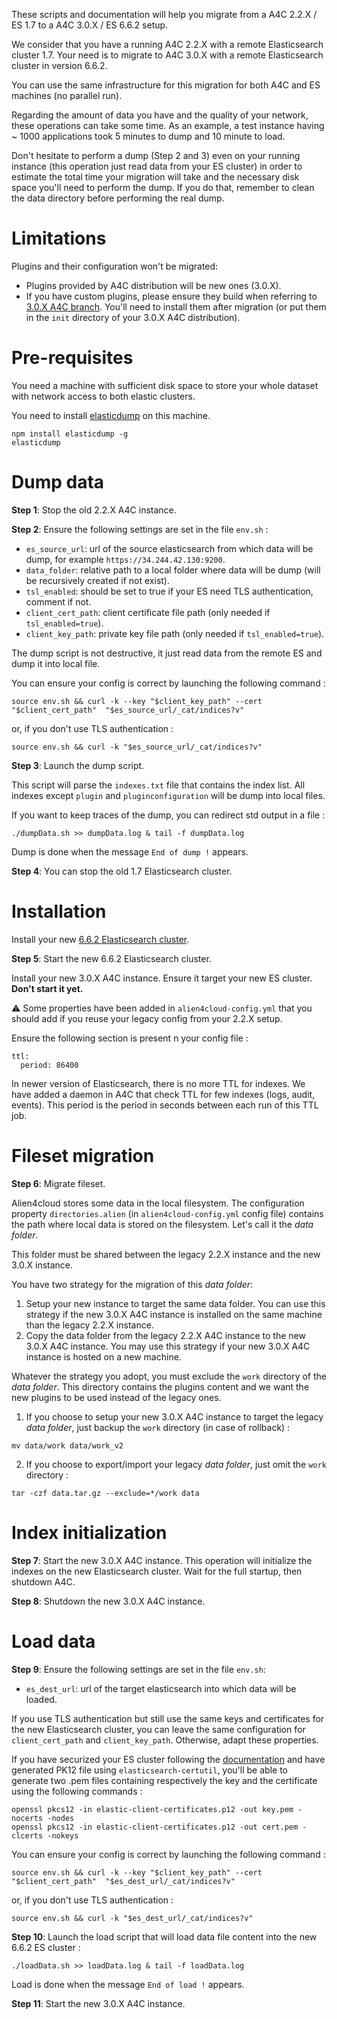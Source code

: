 These scripts and documentation will help you migrate from a A4C 2.2.X / ES 1.7 to a A4C 3.0.X / ES 6.6.2 setup.

We consider that you have a running A4C 2.2.X with a remote Elasticsearch cluster 1.7.
Your need is to migrate to A4C 3.0.X with a remote Elasticsearch cluster in version 6.6.2.

You can use the same infrastructure for this migration for both A4C and ES machines (no parallel run).

Regarding the amount of data you have and the quality of your network, these operations can take some time. As an example, a test instance having ~ 1000 applications took 5 minutes to dump and 10 minute to load.

Don't hesitate to perform a dump (Step 2 and 3) even on your running instance (this operation just read data from your ES cluster) in order to estimate the total time your migration will take and the necessary disk space you'll need to perform the dump. If you do that, remember to clean the data directory before performing the real dump.

# Limitations

Plugins and their configuration won't be migrated:

* Plugins provided by A4C distribution will be new ones (3.0.X).
* If you have custom plugins, please ensure they build when referring to [3.0.X A4C branch](https://github.com/alien4cloud/alien4cloud/tree/3.0.x). You'll need to install them after migration (or put them in the `init` directory of your 3.0.X A4C distribution).

# Pre-requisites

You need a machine with sufficient disk space to store your whole dataset with network access to both elastic clusters.

You need to install [elasticdump](https://www.npmjs.com/package/elasticdump) on this machine.

```
npm install elasticdump -g
elasticdump
```

# Dump data

**Step 1**: Stop the old 2.2.X A4C instance.

**Step 2**: Ensure the following settings are set in the file `env.sh` :
* `es_source_url`: url of the source elasticsearch from which data will be dump, for example `https://34.244.42.130:9200`.
* `data_folder`: relative path to a local folder where data will be dump (will be recursively created if not exist).
* `tsl_enabled`: should be set to true if your ES need TLS authentication, comment if not.
* `client_cert_path`: client certificate file path (only needed if `tsl_enabled=true`).
* `client_key_path`: private key file path (only needed if `tsl_enabled=true`).

The dump script is not destructive, it just read data from the remote ES and dump it into local file.

You can ensure your config is correct by launching the following command :

```
source env.sh && curl -k --key "$client_key_path" --cert "$client_cert_path"  "$es_source_url/_cat/indices?v"
```

or, if you don't use TLS authentication :

```
source env.sh && curl -k "$es_source_url/_cat/indices?v"
```

**Step 3**: Launch the dump script.

This script will parse the `indexes.txt` file that contains the index list. All indexes except `plugin` and `pluginconfiguration` will be dump into local files.

If you want to keep traces of the dump, you can redirect std output in a file :

```
./dumpData.sh >> dumpData.log & tail -f dumpData.log
```

Dump is done when the message `End of dump !` appears.

**Step 4**: You can stop the old 1.7 Elasticsearch cluster.

# Installation

Install your new [6.6.2 Elasticsearch cluster](https://www.elastic.co/guide/en/elasticsearch/reference/6.6/install-elasticsearch.html).

**Step 5**: Start the new 6.6.2 Elasticsearch cluster.

Install your new 3.0.X A4C instance. Ensure it target your new ES cluster. **Don't start it yet.**

:warning: Some properties have been added in `alien4cloud-config.yml` that you should add if you reuse your legacy config from your 2.2.X setup.

Ensure the following section is present n your config file :

```
ttl:
  period: 86400
```

In newer version of Elasticsearch, there is no more TTL for indexes. We have added a daemon in A4C that check TTL for few indexes (logs, audit, events). This period is the period in seconds between each run of this TTL job.

# Fileset migration

**Step 6**: Migrate fileset.

Alien4cloud stores some data in the local filesystem. The configuration property `directories.alien` (in `alien4cloud-config.yml` config file) contains the path where local data is stored on the filesystem. Let's call it the *data folder*.

This folder must be shared between the legacy 2.2.X instance and the new 3.0.X instance.

You have two strategy for the migration of this *data folder*:
1. Setup your new instance to target the same data folder. You can use this strategy if the new 3.0.X A4C instance is installed on the same machine than the legacy 2.2.X instance.
2. Copy the data folder from the legacy 2.2.X A4C instance to the new 3.0.X A4C instance. You may use this strategy if your new 3.0.X A4C instance is hosted on a new machine.

Whatever the strategy you adopt, you must exclude the `work` directory of the *data folder*. This directory contains the plugins content and we want the new plugins to be used instead of the legacy ones.

1. If you choose to setup your new 3.0.X A4C instance to target the legacy *data folder*, just backup the `work` directory (in case of rollback) :

```
mv data/work data/work_v2
```

2. If you choose to export/import your legacy *data folder*, just omit the `work` directory :

```
tar -czf data.tar.gz --exclude=*/work data
```

# Index initialization

**Step 7**: Start the new 3.0.X A4C instance. This operation will initialize the indexes on the new Elasticsearch cluster.
Wait for the full startup, then shutdown A4C.

**Step 8**: Shutdown the new 3.0.X A4C instance.

# Load data

**Step 9**: Ensure the following settings are set in the file `env.sh`:
* `es_dest_url`: url of the target elasticsearch into which data will be loaded.

If you use TLS authentication but still use the same keys and certificates for the new Elasticsearch cluster, you can leave the same configuration for `client_cert_path` and `client_key_path`. Otherwise, adapt these properties.

If you have securized your ES cluster following the [documentation](https://www.elastic.co/guide/en/elasticsearch/reference/6.6/configuring-tls.html) and have generated PK12 file using `elasticsearch-certutil`, you'll be able to generate two .pem files containing respectively the key and the certificate using the following commands :

```
openssl pkcs12 -in elastic-client-certificates.p12 -out key.pem -nocerts -nodes
openssl pkcs12 -in elastic-client-certificates.p12 -out cert.pem -clcerts -nokeys
```

You can ensure your config is correct by launching the following command :

```
source env.sh && curl -k --key "$client_key_path" --cert "$client_cert_path"  "$es_dest_url/_cat/indices?v"
```

or, if you don't use TLS authentication :

```
source env.sh && curl -k "$es_dest_url/_cat/indices?v"
```

**Step 10**: Launch the load script that will load data file content into the new 6.6.2 ES cluster :

```
./loadData.sh >> loadData.log & tail -f loadData.log
```

Load is done when the message `End of load !` appears.

**Step 11**: Start the new 3.0.X A4C instance.
